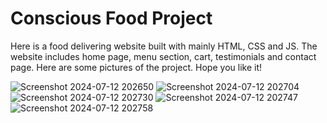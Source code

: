 # Conscious Food Project
Here is a food delivering website built with mainly HTML, CSS and JS. The website includes home page, menu section, cart, testimonials and contact page.
Here are some pictures of the project. Hope you like it!


![Screenshot 2024-07-12 202650](https://github.com/user-attachments/assets/872c7562-e823-49ca-bc73-6adb3355dbb1)
![Screenshot 2024-07-12 202704](https://github.com/user-attachments/assets/2d7f1f77-4dfb-4ae2-9f26-221d80d114ef)
![Screenshot 2024-07-12 202730](https://github.com/user-attachments/assets/d62ed187-c2ed-4957-93b9-03466e2dc5f0)
![Screenshot 2024-07-12 202747](https://github.com/user-attachments/assets/a91f5594-e24c-4ed4-b7d2-ca1325686f6d)
![Screenshot 2024-07-12 202758](https://github.com/user-attachments/assets/b3767e89-7b3a-48eb-982a-f3402e2a1191)
